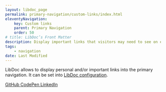 ```yaml
---
layout: libdoc_page
permalink: primary-navigation/custom-links/index.html
eleventyNavigation:
    key: Custom links
    parent: Primary Navigation
    order: 50
# title: LibDoc’s Front Matter 
description: Display important links that visitors may need to see on each page you create
tags:
    - navigation
date: Last Modified
---
```


LibDoc allows to display personal and/or important links into the primary navigation. It can be set into [LibDoc configuration](/content/configuration/custom-links.md).

<div class="pos-relative | pe-none">
    <nav class="d-flex ai-center fw-wrap | pb-3 pt-3 | bc-neutral-100 bwidth-1 bstyle-dashed bcolor-neutral-500 btwidth-0 bbwidth-0"
        style="max-width: var(--ita-widths-sidebar)">
        <a href="#"
            style="width:33.33%"
            class="
            d-flex jc-center ai-center gap-1
            pt-2 pb-2
            fvs-wght-600 fs-2 lsp-3 lh-1 tt-uppercase td-none
            c-primary-600" target="_blank">
            GitHub
            <span class=""><span class="icon-arrow-square-out | pos-absolute t-tY-50 | c-primary-300"></span></span>
        </a>
        <a href="#"
            style="width:33.33%"
            class="
            d-flex jc-center ai-center gap-1
            pt-2 pb-2
            fvs-wght-600 fs-2 lsp-3 lh-1 tt-uppercase td-none
            c-primary-600" target="_blank">
            CodePen
            <span class=""><span class="icon-arrow-square-out | pos-absolute t-tY-50 | c-primary-300"></span></span>
        </a>
        <a href="#"
            style="width:33.33%"
            class="
            d-flex jc-center ai-center gap-1
            pt-2 pb-2
            fvs-wght-600 fs-2 lsp-3 lh-1 tt-uppercase td-none
            c-primary-600" target="_blank">
            LinkedIn
            <span class=""><span class="icon-arrow-square-out | pos-absolute t-tY-50 | c-primary-300"></span></span>
        </a>
    </nav>
</div>
